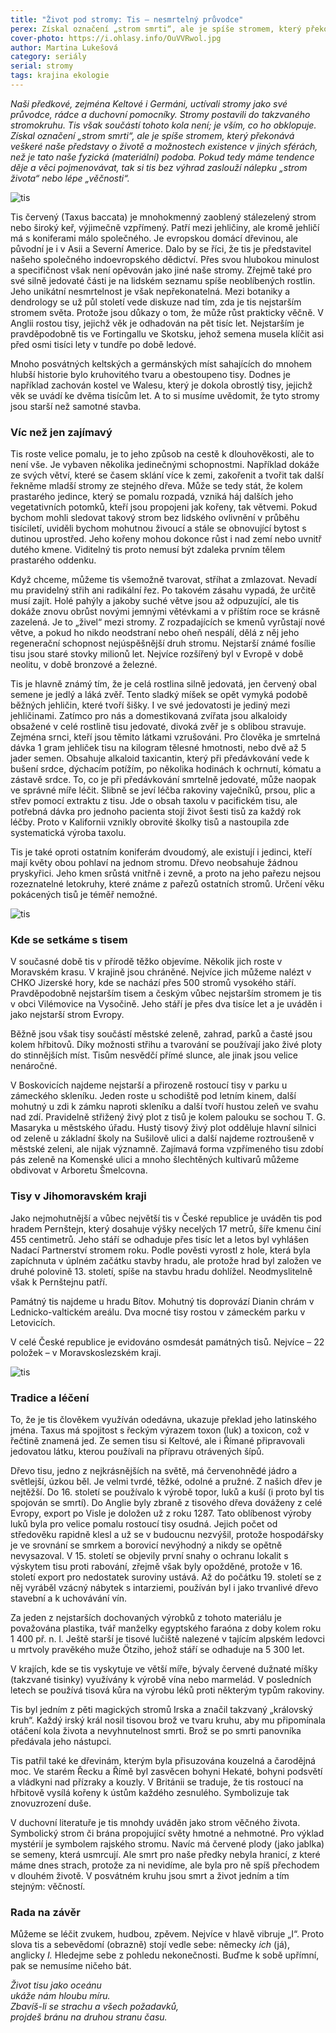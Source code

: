 ```yaml
---
title: "Život pod stromy: Tis – nesmrtelný průvodce"
perex: Získal označení „strom smrti“, ale je spíše stromem, který překonává veškeré naše představy o životě a možnostech existence v jiných sférách, než je tato naše fyzická (materiální) podoba.
cover-photo: https://i.ohlasy.info/OuVVRwol.jpg
author: Martina Lukešová
category: seriály
serial: stromy
tags: krajina ekologie
---
```


*Naši předkové, zejména Keltové i Germáni, uctívali stromy jako své průvodce, rádce a duchovní pomocníky. Stromy postavili do takzvaného stromokruhu. Tis však součástí tohoto kola není; je vším, co ho obklopuje. Získal označení „strom smrti“, ale je spíše stromem, který překonává veškeré naše představy o životě a možnostech existence v jiných sférách, než je tato naše fyzická (materiální) podoba. Pokud tedy máme tendence děje a věci pojmenovávat, tak si tis bez výhrad zaslouží nálepku „strom života“ nebo lépe „věčnosti“.*

<img src="https://i.ohlasy.info/OuVVRwo.jpg" alt="tis" class="img-responsive img-popup" data-author="Martina Lukešová">

Tis červený (Taxus baccata) je mnohokmenný zaoblený stálezelený strom nebo široký keř, výjimečně vzpřímený. Patří mezi jehličiny, ale kromě jehličí má s koniferami málo společného. Je evropskou domácí dřevinou, ale původní je i v Asii a Severní Americe. Dalo by se říci, že tis je představitel našeho společného indoevropského dědictví. Přes svou hlubokou minulost a specifičnost však není opěvován jako jiné naše stromy. Zřejmě také pro své silně jedovaté části je na lidském seznamu spíše neoblíbených rostlin. Jeho unikátní nesmrtelnost je však nepřekonatelná. Mezi botaniky a dendrology se už půl století vede diskuze nad tím, zda je tis nejstarším stromem světa. Protože jsou důkazy o tom, že může růst prakticky věčně. V Anglii rostou tisy, jejichž věk je odhadován na pět tisíc let. Nejstarším je pravděpodobně tis ve Fortingallu ve Skotsku, jehož semena musela klíčit asi před osmi tisíci lety v tundře po době ledové.

Mnoho posvátných keltských a germánských míst sahajících do mnohem hlubší historie bylo kruhovitého tvaru a obestoupeno tisy. Dodnes je například zachován kostel ve Walesu, který je dokola obrostlý tisy, jejichž věk se uvádí ke dvěma tisícům let. A to si musíme uvědomit, že tyto stromy jsou starší než samotné stavba.

### Víc než jen zajímavý

Tis roste velice pomalu, je to jeho způsob na cestě k dlouhověkosti, ale to není vše. Je vybaven několika jedinečnými schopnostmi. Například dokáže ze svých větví, které se časem sklání více k zemi, zakořenit a tvořit tak další řekněme mladší stromy ze stejného dřeva. Může se tedy stát, že kolem prastarého jedince, který se pomalu rozpadá, vzniká háj dalších jeho vegetativních potomků, kteří jsou propojeni jak kořeny, tak větvemi. Pokud bychom mohli sledovat takový strom bez lidského ovlivnění v průběhu tisíciletí, uviděli bychom mohutnou živoucí a stále se obnovující bytost s dutinou uprostřed. Jeho kořeny mohou dokonce růst i nad zemí nebo uvnitř dutého kmene. Viditelný tis proto nemusí být zdaleka prvním tělem prastarého oddenku.

Když chceme, můžeme tis všemožně tvarovat, stříhat a zmlazovat. Nevadí mu pravidelný střih ani radikální řez. Po takovém zásahu vypadá, že určitě musí zajít. Holé pahýly a jakoby suché větve jsou až odpuzující, ale tis dokáže znovu obrůst novými jemnými větévkami a v příštím roce se krásně zazelená. Je to „živel“ mezi stromy. Z rozpadajících se kmenů vyrůstají nové větve, a pokud ho nikdo neodstraní nebo oheň nespálí, dělá z něj jeho regenerační schopnost nejúspěšnější druh stromu. Nejstarší známé fosílie tisu jsou staré stovky milionů let. Nejvíce rozšířený byl v Evropě v době neolitu, v době bronzové a železné.

Tis je hlavně známý tím, že je celá rostlina silně jedovatá, jen červený obal semene je jedlý a láká zvěř. Tento sladký míšek se opět vymyká podobě běžných jehličin, které tvoří šišky. I ve své jedovatosti je jediný mezi jehličinami. Zatímco pro nás a domestikovaná zvířata jsou alkaloidy obsažené v celé rostlině tisu jedovaté, divoká zvěř je s oblibou stravuje. Zejména srnci, kteří jsou těmito látkami vzrušováni. Pro člověka je smrtelná dávka 1 gram jehliček tisu na kilogram tělesné hmotnosti, nebo dvě až 5 jader semen. Obsahuje alkaloid taxicantin, který při předávkování vede k bušení srdce, dýchacím potížím, po několika hodinách k ochrnutí, kómatu a zástavě srdce. To, co je při předávkování smrtelně jedovaté, může naopak ve správné míře léčit. Slibně se jeví léčba rakoviny vaječníků, prsou, plic a střev pomocí extraktu z tisu. Jde o obsah taxolu v pacifickém tisu, ale potřebná dávka pro jednoho pacienta stojí život šesti tisů za každý rok léčby. Proto v Kalifornii vznikly obrovité školky tisů a nastoupila zde systematická výroba taxolu.

Tis je také oproti ostatním koniferám dvoudomý, ale existují i jedinci, kteří mají květy obou pohlaví na jednom stromu. Dřevo neobsahuje žádnou pryskyřici. Jeho kmen srůstá vnitřně i zevně, a proto na jeho pařezu nejsou rozeznatelné letokruhy, které známe z pařezů ostatních stromů. Určení věku pokácených tisů je téměř nemožné.

<img src="https://i.ohlasy.info/rYRVUaF.jpg" alt="tis" class="img-responsive img-popup" data-author="Martina Lukešová">

### Kde se setkáme s tisem

V současné době tis v přírodě těžko objevíme. Několik jich roste v Moravském krasu. V krajině jsou chráněné. Nejvíce jich můžeme nalézt v CHKO Jizerské hory, kde se nachází přes 500 stromů vysokého stáří. Pravděpodobně nejstarším tisem a českým vůbec nejstarším stromem je tis v obci Vilémovice na Vysočině. Jeho stáří je přes dva tisíce let a je uváděn i jako nejstarší strom Evropy.

Běžně jsou však tisy součástí městské zeleně, zahrad, parků a časté jsou kolem hřbitovů. Díky možnosti střihu a tvarování se používají jako živé ploty do stinnějších míst. Tisům nesvědčí přímé slunce, ale jinak jsou velice nenáročné. 

V Boskovicích najdeme nejstarší a přirozeně rostoucí tisy v parku u zámeckého skleníku. Jeden roste  u schodiště pod letním kinem, další mohutný u zdi k zámku naproti skleníku a další tvoří hustou zeleň ve svahu nad zdí. Pravidelně střižený živý plot z tisů je kolem palouku se sochou T. G. Masaryka u městského úřadu. Hustý tisový živý plot odděluje hlavní silnici od zeleně u základní školy na Sušilově ulici a další najdeme roztroušeně v městské zeleni, ale nijak významně. Zajímavá forma vzpřímeného tisu zdobí pás zeleně na Komenské ulici a mnoho šlechtěných kultivarů můžeme obdivovat v Arboretu Šmelcovna.

### Tisy v Jihomoravském kraji

Jako nejmohutnější a vůbec největší tis v České republice je uváděn tis pod hradem Pernštejn, který dosahuje výšky necelých 17 metrů, šíře kmenu činí 455 centimetrů. Jeho stáří se odhaduje přes tisíc let a letos byl vyhlášen Nadací Partnerství stromem roku. Podle pověsti vyrostl z hole, která byla zapíchnuta v úplném začátku stavby hradu, ale protože hrad byl založen ve druhé polovině 13. století, spíše na stavbu hradu dohlížel. Neodmyslitelně však k Pernštejnu patří.

Památný tis najdeme u hradu Bítov. Mohutný tis doprovází Dianin chrám v Lednicko-valtickém areálu. Dva mocné tisy rostou v zámeckém parku v Letovicích.

V celé České republice je evidováno osmdesát památných tisů. Nejvíce – 22 položek – v Moravskoslezském kraji.

<img src="https://i.ohlasy.info/tWSpHm2.jpg" alt="tis" class="img-responsive img-popup" data-author="Martina Lukešová">

### Tradice a léčení

To, že je tis člověkem využíván odedávna, ukazuje překlad jeho latinského jména. Taxus má spojitost s řeckým výrazem toxon (luk) a toxicon, což v řečtině znamená jed. Ze semen tisu si Keltové, ale i Římané připravovali jedovatou látku, kterou používali na přípravu otrávených šípů.

Dřevo tisu, jedno z nejkrásnějších na světě, má červenohnědé jádro a světlejší, úzkou běl. Je velmi tvrdé, těžké, odolné a pružné. Z našich dřev je nejtěžší. Do 16. století se používalo k výrobě topor, luků a kuší (i proto byl tis spojován se smrtí). Do Anglie byly zbraně z tisového dřeva dováženy z celé Evropy, export po Visle je doložen už z roku 1287. Tato oblíbenost výroby luků byla pro velice pomalu rostoucí tisy osudná. Jejich počet od středověku rapidně klesl a už se v budoucnu nezvýšil, protože hospodářsky je ve srovnání se smrkem a borovicí nevýhodný a nikdy se opětně nevysazoval. V 15. století se objevily první snahy o ochranu lokalit s výskytem tisu proti rabování, zřejmě však byly opožděné, protože v 16. století export pro nedostatek suroviny ustává. Až do počátku 19. století se z něj vyráběl vzácný nábytek s intarziemi, používán byl i jako trvanlivé dřevo stavební a k uchovávání vín. 

Za jeden z nejstarších dochovaných výrobků z tohoto materiálu je považována plastika, tvář manželky egyptského faraóna z doby kolem roku 1 400 př. n. l. Ještě starší je tisové lučiště nalezené v tajícím alpském ledovci u mrtvoly pravěkého muže Ötziho, jehož stáří se odhaduje na 5 300 let.

V krajích, kde se tis vyskytuje ve větší míře, bývaly červené dužnaté míšky (takzvané tisinky) využívány k výrobě vína nebo marmelád. V posledních letech se používá tisová kůra na výrobu léků proti některým typům rakoviny.

Tis byl jedním z pěti magických stromů Irska a značil takzvaný „královský kruh“. Každý irský král nosil tisovou brož ve tvaru kruhu, aby mu připomínala otáčení kola života a nevyhnutelnost smrti. Brož se po smrti panovníka předávala jeho nástupci.  

Tis patřil také ke dřevinám, kterým byla přisuzována kouzelná a čarodějná moc. Ve starém Řecku a Římě byl zasvěcen bohyni Hekaté, bohyni podsvětí a vládkyni nad přízraky a kouzly. V Británii se traduje, že tis rostoucí na hřbitově vysílá kořeny k ústům každého zesnulého. Symbolizuje tak znovuzrození duše.

V duchovní literatuře je tis mnohdy uváděn jako strom věčného života. Symbolický strom či brána propojující světy hmotné a nehmotné. Pro výklad mystérií je symbolem rajského stromu. Navíc má červené plody (jako jablka) se semeny, která usmrcují. Ale smrt pro naše předky nebyla hranicí, z které máme dnes strach, protože za ni nevidíme, ale byla pro ně spíš přechodem v dlouhém životě. V posvátném kruhu jsou smrt a život jedním a tím stejným: věčností. 

### Rada na závěr

Můžeme se léčit zvukem, hudbou, zpěvem. Nejvíce v hlavě vibruje „I“. Proto slova tis a sebevědomí (obrazně) stojí vedle sebe: německy *ich* (já), anglicky *I.* Hledejme sebe z pohledu nekonečnosti. Buďme k sobě upřímní, pak se nemusíme ničeho bát.

*Život tisu jako oceánu*  
*ukáže nám hloubu míru.*  
*Zbavíš-li se strachu a všech požadavků,*  
*projdeš bránu na druhou stranu času.*
